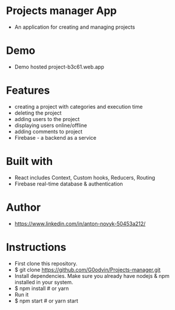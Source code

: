 # Projects manager App
- An application for creating and managing projects

# Demo
- Demo hosted project-b3c61.web.app

# Features
- creating a project with categories and execution time
- deleting the project
- adding users to the project
- displaying users online/offline
- adding comments to project
- Firebase - a backend as a service

# Built with
- React includes Context, Custom hooks, Reducers, Routing
- Firebase real-time database & authentication

# Author
- https://www.linkedin.com/in/anton-novyk-50453a212/

# Instructions
- First clone this repository.
- $ git clone https://github.com/G0odvin/Projects-manager.git
- Install dependencies. Make sure you already have nodejs & npm installed in your system.
- $ npm install # or yarn
- Run it
- $ npm start # or yarn start
